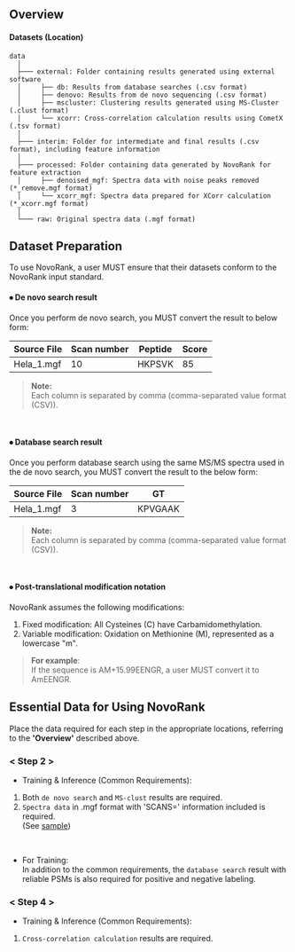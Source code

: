 ## Overview
#### Datasets (Location)
``` Unicode
data
  │ 
  ├─── external: Folder containing results generated using external software
  │     ├── db: Results from database searches (.csv format)
  │     ├── denovo: Results from de novo sequencing (.csv format)
  │     ├── mscluster: Clustering results generated using MS-Cluster (.clust format)
  │     └── xcorr: Cross-correlation calculation results using CometX (.tsv format)
  │
  ├─── interim: Folder for intermediate and final results (.csv format), including feature information
  │
  ├─── processed: Folder containing data generated by NovoRank for feature extraction
  │     ├── denoised_mgf: Spectra data with noise peaks removed (*_remove.mgf format)
  │     └── xcorr_mgf: Spectra data prepared for XCorr calculation (*_xcorr.mgf format)
  │
  └─── raw: Original spectra data (.mgf format)
```

## Dataset Preparation
To use NovoRank, a user MUST ensure that their datasets conform to the NovoRank input standard.  

#### ⦁ De novo search result  

Once you perform de novo search, you MUST convert the result to below form:  

Source File|Scan number|Peptide|Score
---|---|---|---|
Hela_1.mgf|10|HKPSVK|85|

> **Note:**  
> Each column is separated by comma (comma-separated value format (CSV)).  
<br>

#### ⦁ Database search result  

Once you perform database search using the same MS/MS spectra used in the de novo search, you MUST convert the result to the below form:  

Source File|Scan number|GT
---|---|---|
Hela_1.mgf|3|KPVGAAK| 

> **Note:**  
> Each column is separated by comma (comma-separated value format (CSV)).  
<br>

#### ⦁ Post-translational modification notation  

NovoRank assumes the following modifications:  
1. Fixed modification: All Cysteines (C) have Carbamidomethylation.
2. Variable modification: Oxidation on Methionine (M), represented as a lowercase "m".

> **For example**:  
> If the sequence is AM+15.99EENGR, a user MUST convert it to AmEENGR.  

## Essential Data for Using NovoRank
Place the data required for each step in the appropriate locations, referring to the **'Overview'** described above.

### < Step 2 >
- Training & Inference (Common Requirements):
  
1. Both `de novo search` and `MS-clust` results are required.  
2. `Spectra data` in .mgf format with 'SCANS=' information included is required.  
   (See [sample](https://github.com/jangho721/NovoRank/blob/main/data/raw/qExHF01_06119_sample.mgf))  
<br>

- For Training:  
In addition to the common requirements, the `database search` result with reliable PSMs is also required for positive and negative labeling.  

### < Step 4 >
- Training & Inference (Common Requirements):
  
1. `Cross-correlation calculation` results are required.
